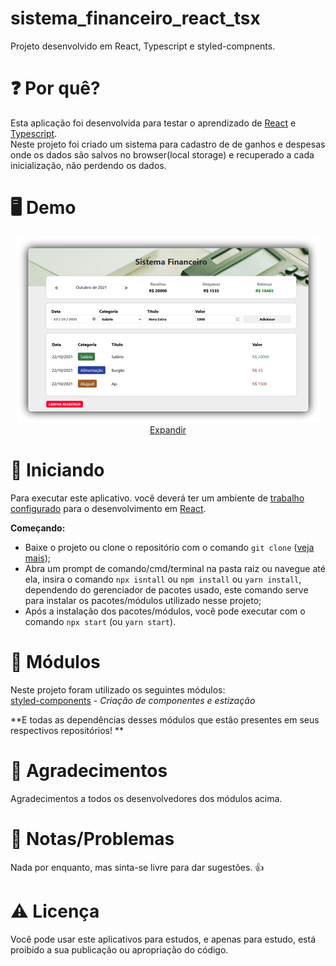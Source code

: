 # sistema_financeiro_react_tsx</br>
Projeto desenvolvido em React, Typescript e styled-compnents.

# ❓ Por quê? 
Esta aplicação foi desenvolvida para testar o aprendizado de [React](https://github.com/facebook/react/) e [Typescript](https://www.typescriptlang.org/). </br>
Neste projeto foi criado um sistema para cadastro de de ganhos e despesas onde os dados são salvos no browser(local storage) e recuperado a cada inicialização, não perdendo os dados.</br>


# 🖥️ Demo
<p align="center">
  <a href='https://github.com/diegodls/sistema_financeiro_react_tsx/blob/assets/sistema-financeiro-react-ts.png'>
    <img src='https://github.com/diegodls/sistema_financeiro_react_tsx/blob/assets/sistema-financeiro-react-ts-thumb.png' /> </br>
    Expandir</br>
  </a>
 </p>



# 🚀 Iniciando
Para executar este aplicativo. você deverá ter um ambiente de [trabalho configurado](https://www.google.com/) para o desenvolvimento em [React](https://github.com/facebook/react/).</br>

**Começando:**
* Baixe o projeto ou clone o repositório com o comando `git clone` ([veja mais](https://help.github.com/pt/github/creating-cloning-and-archiving-repositories/cloning-a-repository));
* Abra um prompt de comando/cmd/terminal na pasta raiz ou navegue até ela, insira o comando `npx isntall` ou `npm install` ou `yarn install`, dependendo do gerenciador de pacotes usado, este comando serve para instalar os pacotes/módulos utilizado nesse projeto;
* Após a instalação dos pacotes/módulos, você pode executar com o comando `npx start` (ou `yarn start`).

# 🔩 Módulos
Neste projeto foram utilizado os seguintes módulos:</br>
[styled-components](https://www.styled-components.com/) - *Criação de componentes e estização*</br>

**E todas as dependências desses módulos que estão presentes em seus respectivos repositórios! **

# 👏 Agradecimentos
Agradecimentos a todos os desenvolvedores dos módulos acima.

# 📃 Notas/Problemas
Nada por enquanto, mas sinta-se livre para dar sugestões. :thumbsup:

# ⚠️ Licença
Você pode usar este aplicativos para estudos, e apenas para estudo, está proibido a sua publicação ou apropriação do código.
